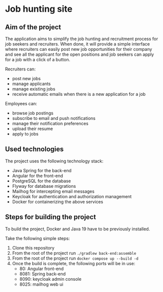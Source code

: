 # Job hunting site

## Aim of the project

The application aims to simplify the job hunting and recruitment process for job seekers and recruiters.
When done, it will provide a simple interface where recruiters can easily post new job opportunities for their company and see all the applicant for the open positions and job seekers can apply for a job with a click of a button.

Recruiters can:

- post new jobs
- manage applicants
- manage existing jobs
- receive automatic emails when there is a new application for a job

Employees can:

- browse job postings
- subscribe to email and push notifications
- manage their notification preferences
- upload their resume
- apply to jobs

## Used technologies

The project uses the following technology stack:

- Java Spring for the back-end
- Angular for the front-end
- PostgreSQL for the database
- Flyway for database migrations
- Mailhog for intercepting email messages
- Keycloak for authentication and authorization management
- Docker for containerizing the above services
  
## Steps for building the project

To build the project, Docker and Java 19 have to be previously installed.

Take the following simple steps:

1. Clone this repository
2. From the root of the project run `./gradlew back-end:assemble`
3. From the root of the project run `docker compose up --build -d`
4. Once the build is complete, the following ports will be in use:
	- 80: Angular front-end
	- 8081: Spring back-end
	- 8090: keycloak admin console
	- 8025: mailhog web ui



